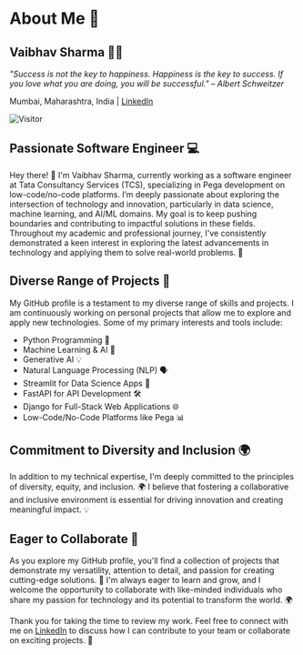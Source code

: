 # About Me 🚀

## Vaibhav Sharma 👨‍💻
*"Success is not the key to happiness. Happiness is the key to success. If you love what you are doing, you will be successful." – Albert Schweitzer*

Mumbai, Maharashtra, India | [LinkedIn](https://www.linkedin.com/)

![Visitor](https://visitor-badge.laobi.icu/badge?page_id=vaisharma16.repoName)

## Passionate Software Engineer 💻
Hey there! 👋 I'm Vaibhav Sharma, currently working as a software engineer at Tata Consultancy Services (TCS), specializing in Pega development on low-code/no-code platforms. I’m deeply passionate about exploring the intersection of technology and innovation, particularly in data science, machine learning, and AI/ML domains. My goal is to keep pushing boundaries and contributing to impactful solutions in these fields. Throughout my academic and professional journey, I've consistently demonstrated a keen interest in exploring the latest advancements in technology and applying them to solve real-world problems. 🤖

## Diverse Range of Projects 📁
My GitHub profile is a testament to my diverse range of skills and projects. 
I am continuously working on personal projects that allow me to explore and apply new technologies. Some of my primary interests and tools include:

- Python Programming 🐍
- Machine Learning & AI 🤖
- Generative AI 💡
- Natural Language Processing (NLP) 🗣️
- Streamlit for Data Science Apps 🧪
- FastAPI for API Development 🛠️
- Django for Full-Stack Web Applications 🌐
- Low-Code/No-Code Platforms like Pega 📊

## Commitment to Diversity and Inclusion 🌍
In addition to my technical expertise, I'm deeply committed to the principles of diversity, equity, and inclusion. 🌍 I believe that fostering a collaborative and inclusive environment is essential for driving innovation and creating meaningful impact. 💡

## Eager to Collaborate 🤝
As you explore my GitHub profile, you'll find a collection of projects that demonstrate my versatility, attention to detail, and passion for creating cutting-edge solutions. 🚀 I'm always eager to learn and grow, and I welcome the opportunity to collaborate with like-minded individuals who share my passion for technology and its potential to transform the world. 🌍

Thank you for taking the time to review my work. 
Feel free to connect with me on [LinkedIn](https://www.linkedin.com/) to discuss how I can contribute to your team or collaborate on exciting projects. 🤝
